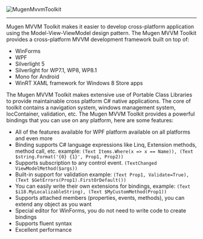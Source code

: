 ![MugenMvvmToolkit](https://raw.githubusercontent.com/MugenMvvmToolkit/MugenMvvmToolkit/master/logo_horizontal.png)

----------
Mugen MVVM Toolkit makes it easier to develop cross-platform application using the Model-View-ViewModel design pattern.
The Mugen MVVM Toolkit provides a cross-platform MVVM development framework built on top of:

 - WinForms
 - WPF
 - Silverlight 5
 - Silverlight for WP7.1, WP8, WP8.1
 - Mono for Android
 - WinRT XAML framework for Windows 8 Store apps

The Mugen MVVM Toolkit makes extensive use of Portable Class Libraries to provide maintainable cross platform C# native applications.
      The core of toolkit contains a navigation system, windows management system, IocContainer, validation, etc.
      The Mugen MVVM Toolkit provides a powerful bindings that you can use on any platform, here are some features:

 - All of the features available for WPF platform available on all
   platforms and even more
 - Binding supports C# language expressions like Linq, Extension
   methods, method call, etc. example:  `(Text Items.Where(x => x ==
   Name)), (Text $string.Format('{0} {1}', Prop1, Prop2))`
 - Supports subscription to any control event. `(TextChanged
   ViewModelMethod($args))`
 - Built-in support for validation example: `(Text Prop1,
   Validate=True), (Text $GetErrors(Prop1).FirstOrDefault())`
 - You can easily write their own extensions for bindings, example:
   `(Text $i18.MyLocalizableString), (Text $MyCustomMethod(Prop1))`
 - Supports attached members (properties, events, methods), you can
   extend any object as you want
 - Special editor for WinForms, you do not need to write code to create
   bindings
 - Supports fluent syntax
 - Excellent performance
